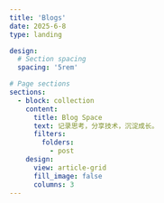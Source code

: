 ```yaml
---
title: 'Blogs'
date: 2025-6-8
type: landing

design:
  # Section spacing
  spacing: '5rem'

# Page sections
sections:
  - block: collection
    content:
      title: Blog Space
      text: 记录思考，分享技术，沉淀成长。
      filters:
        folders:
          - post
    design:
      view: article-grid
      fill_image: false
      columns: 3
---
```

